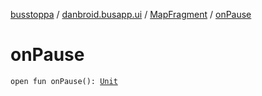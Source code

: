 [busstoppa](../../index.md) / [danbroid.busapp.ui](../index.md) / [MapFragment](index.md) / [onPause](./on-pause.md)

# onPause

`open fun onPause(): `[`Unit`](https://kotlinlang.org/api/latest/jvm/stdlib/kotlin/-unit/index.html)